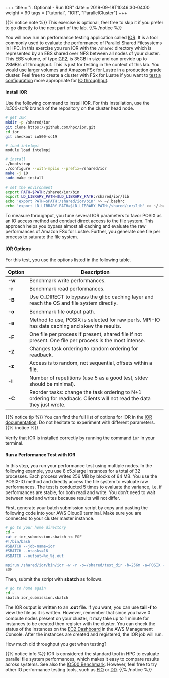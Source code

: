 +++
title = "i. Optional - Run IOR"
date = 2019-09-18T10:46:30-04:00
weight = 90
tags = ["tutorial", "IOR", "ParallelCluster"]
+++

{{% notice note %}}
This exercise is optional, feel free to skip it if you prefer to go directly to the next part of the lab.
{{% /notice %}}

You will now run an performance testing application called [IOR](https://github.com/hpc/ior). It is a tool commonly used to evaluate the performance of Parallel Shared Filesystems in HPC. In this exercise you run IOR with the `/shared` directory which is represented by an EBS shared over NFS between all nodes of your cluster. This EBS volume, of type [GP2](https://docs.aws.amazon.com/AWSEC2/latest/UserGuide/ebs-volume-types.html#EBSVolumeTypes_gp2), is 35GB in size and can provide up to 28MB/s of throughput. This is just for testing in the context of this lab. You would use larger volumes and Amazon FSx for Lustre in a production grade cluster. Feel free to create a cluster with FSx for Lustre if you want to [test a configuration](https://docs.aws.amazon.com/parallelcluster/latest/ug/SharedStorage-v3.html#SharedStorage-v3-FsxLustreSettings) more appropriate for [IO throughput](https://docs.aws.amazon.com/fsx/latest/LustreGuide/performance.html#fsx-aggregate-perf).


#### Install IOR

Use the following command to install IOR. For this installation, use the *io500-sc19* branch of the repository on the cluster head node.

```bash
# get IOR
mkdir -p /shared/ior
git clone https://github.com/hpc/ior.git
cd ior
git checkout io500-sc19

# load intelmpi
module load intelmpi

# install
./bootstrap
./configure --with-mpiio --prefix=/shared/ior
make -j 10
sudo make install

# set the environment
export PATH=$PATH:/shared/ior/bin
export LD_LIBRARY_PATH=$LD_LIBRARY_PATH:/shared/ior/lib
echo 'export PATH=$PATH:/shared/ior/bin' >> ~/.bashrc
echo 'export LD_LIBRARY_PATH=$LD_LIBRARY_PATH:/shared/ior/lib' >> ~/.bashrc
```

To measure throughput, you tune several IOR parameters to favor POSIX as an IO access method and conduct direct access to the file system. This approach helps you bypass almost all caching and evaluate the raw performances of Amazon FSx for Lustre. Further, you generate one file per process to saturate the file system.

#### IOR Options

For this test, you use the options listed in the following table.


Option        | Description
------------- | -------------
**-w**        | Benchmark write performances.
**-r**        | Benchmark read performances.
**-B**        | Use O_DIRECT to bypass the glibc caching layer and reach the OS and file system directly.
**-o**        | Benchmark file output path.
**-a**        | Method to use, POSIX is selected for raw perfs. MPI-IO has data caching and skew the results.
**-F**        | One file per process if present, shared file if not present. One file per process is the most intense.
**-Z**        | Changes task ordering to random ordering for readback.
**-z**        | Access is to random, not sequential, offsets within a file.
**-i**        | Number of repetitions (use 5 as a good test, stdev should be minimal).
**-C**        | Reorder tasks: change the task ordering to N+1 ordering for readback. Clients will not read the data they just wrote.

{{% notice tip %}}
You can find the full list of options for IOR in the [IOR documentation](https://ior.readthedocs.io/en/latest/userDoc/options.html). Do not hesitate to experiment with different parameters.
{{% /notice %}}


Verify that IOR is installed correctly by running the command `ior` in your terminal.


#### Run a Performance Test with IOR

In this step, you run your performance test using multiple nodes. In the following example, you use 8 c5.xlarge instances for a total of 32 processes. Each process writes 256 MB by blocks of 64 MB. You use the POSIX-IO method and directly access the file system to evaluate raw performances. The test is conducted 5 times to evaluate the variance, i.e. if performances are stable, for both read and write. You don't need to wait between read and writes because results will not differ.


First, generate your batch submission script by copy and pasting the following code into your AWS Cloud9 terminal. Make sure you are connected to your cluster master instance.


```bash
# go to your home directory
cd ~
cat > ior_submission.sbatch << EOF
#!/bin/bash
#SBATCH --job-name=ior
#SBATCH --ntasks=16
#SBATCH --output=%x_%j.out

mpirun /shared/ior/bin/ior -w -r -o=/shared/test_dir -b=256m -a=POSIX -i=5 -F -z -t=64m -C
EOF
```

Then, submit the script with **sbatch** as follows.

```bash
# go to home again
cd ~
sbatch ior_submission.sbatch
```

The IOR output is written to an **.out** file. If you want, you can use **tail -f** to view the file as it is written. However, remember that since you have 0 compute nodes present on your cluster, it may take up to 1 minute  for instances to be created then register with the cluster. You can check the status of the instances on the [EC2 Dashboard](https://console.aws.amazon.com/ec2/v2/home?region=us-east-1#Instances:sort=instanceState) in the AWS Management Console. After the instances are created and registered, the IOR job will run.


How much did throughput you get when testing?


{{% notice info %}}
IOR is considered the standard tool in HPC to evaluate parallel file system performances, which makes it easy to compare results across systems. See also the [IO500 Benchmark](https://www.vi4io.org/std/io500/start). However, feel free to try other IO performance testing tools, such as [FIO](https://fio.readthedocs.io/en/latest/index.html) or [DD](https://www.unixtutorial.org/test-disk-speed-with-dd).
{{% /notice %}}

